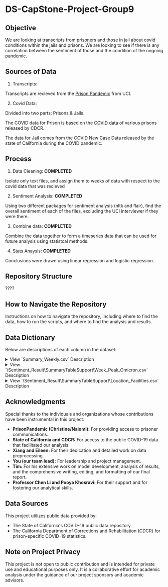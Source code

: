 

# DS-CapStone-Project-Group9
## Objective
We are looking at transcripts from prisoners and those in jail about covid conditions within the jails and prisons. We are looking to see if there is any correlation between the sentiment of those and the condition of the ongoing pandemic.

## Sources of Data
1. Transcripts:

  Transcripts are recieved from the [Prison Pandemic](https://prisonpandemic.uci.edu) from UCI.

2. Covid Data:

  Divided into two parts: Prisons & Jails.

  The COVID data for Prison is based on the [COVID data](https://catalog.data.gov/dataset/cdcr-population-covid-19-tracking) of various prisons released by CDCR.

  The data for Jail comes from the [COVID New Case Data](https://data.ca.gov/dataset/covid-19-time-series-metrics-by-county-and-state-archived "released by the state of California") released by the state of California during the COVID pandemic.
  

## Process
1. Data Cleaning: **COMPLETED**

  Isolate only text files, and assign them to weeks of data with respect to the covid data that was recieved

2. Sentiment Analysis: **COMPLETED**

  Using two different packages for sentiment analysis (nltk and flair), find the overall sentiment of each of the files, excluding the UCI interviewer if they were there.

3. Combine data: **COMPLETED**

  Combine the data together to form a timeseries data that can be used for future analysis using statistcal methods.

4. Stats Anaysis: **COMPLETED**
  
  Conclusions were drawn using linear regression and logistic regression.


## Repository Structure
????


## How to Navigate the Repository
Instructions on how to navigate the repository, including where to find the data, how to run the scripts, and where to find the analysis and results.

## Data Dictionary

Below are descriptions of each column in the dataset:

<details>
<summary>View `Summary_Weekly.csv` Description</summary>


### `file_name`

**Description**: 
- This column is titled "File Name" and contains the names of the transcript files. Each entry in this column corresponds to a unique file, representing the source document for the associated data.

**Note**:
- This table includes only the files with names ending in `Full.txt`, indicating that it contains exclusively the complete versions of the transcripts. It does not encompass files that are fragments or other variants from the original collection provided.


### `is_call`

**Description**: 
- The column named "is_call" indicates the nature of the transcript. This column uses a binary system to differentiate between calls and letters.

**Values**: 
- In this column, a value of `1` signifies that the transcript originates from a call, whereas a value of `0` indicates that the transcript is from a letter.


### `length`

**Description**: 
- This column, labeled "length", represents the length of the transcript text. It quantifies the amount of content in each transcript.

**Measurement**: 
- The length is measured in terms of the number of characters (including spaces) or words, depending on the transcript's specific configuration.


### `Flair_Sentiment_Indicator`

 **Description**: 
- The "Flair_Sentiment_Indicator" column is a binary representation of the sentiment analysis outcomes as determined by the "FlairSentiment" column. This column simplifies the sentiment classification into a numeric format.

 **Values**: 
 - A value of `1` in this column indicates a positive sentiment, corresponding to instances where "FlairSentiment" is labeled as "POSITIVE". Conversely, a value of `0` signifies a negative sentiment, corresponding to instances where "FlairSentiment" is "NEGATIVE".


### `FlairSentiment`

**Description**: 
- The "FlairSentiment" column represents the sentiment orientation of each transcript as determined by the Flair natural language processing tool. This column categorizes the overall emotional tone conveyed in the transcript.

**Values**:  
- Sentiments in this column are typically labeled as "POSITIVE" or "NEGATIVE", reflecting the general sentiment detected in the text of the transcript. Those labels are derived from an automated sentiment analysis process.

### `FlairPolarity`

**Description**:  
- The "FlairPolarity" column quantifies the likelihood of a transcript being either positive or negative. This is represented as a numerical value, reflecting the degree of sentiment polarity detected in the transcript.

**Values**:  
- Positive numbers in this column indicate a positive sentiment, suggesting that the transcript is more likely to convey a positive tone.
- Negative numbers signify a negative sentiment, implying that the transcript is more likely to have a negative emotional context.

**Calculation**: 
- These values are the result of sentiment analysis performed by the Flair tool, which calculates the probability of the sentiment being positive or negative, based on the content of the transcript.

### `NLTK_Negative`

**Description**:  
The "NLTK_Negative" column represents the negative sentiment score of each transcript, as determined by the Natural Language Toolkit (NLTK). This score quantifies the extent of negative sentiment expressed in the transcript.

**Calculation**:  
- The score is a numerical value, calculated using NLTK's sentiment analysis tools, which assess the text to determine the presence and intensity of negative emotions or expressions.
- Higher scores in this column indicate a stronger presence of negative sentiment within the transcript.


### `NLTK_Neutral`

**Description**:  
The "NLTK_Neutral" column indicates the neutral sentiment score of each transcript, as calculated by the Natural Language Toolkit (NLTK). This score measures the level of neutral or non-emotional content present in the transcript.

**Calculation**:  
- The score is derived from NLTK's sentiment analysis capabilities, which analyze the text to gauge the extent of neutrality in the expressed sentiments.
- A higher score in this column suggests a greater presence of neutral language or a lack of strong emotional sentiment in the transcript.


### `NLTK_Positive`

**Description**:  
The "NLTK_Positive" column reflects the positive sentiment score of each transcript, as determined by the Natural Language Toolkit (NLTK). This score represents the degree to which positive emotions or attitudes are expressed in the transcript.

**Calculation**:  
- Utilizing NLTK's sentiment analysis tools, this score is computed by evaluating the text to identify and quantify expressions of positivity.
- A higher score in this column indicates a stronger presence of positive sentiment, suggesting a more optimistic or affirmative tone in the transcript.


### `NLTK_Compound`

**Description**:  
The "NLTK_Compound" column presents the compound sentiment score for each transcript, as calculated by the Natural Language Toolkit (NLTK). This score is a composite measure that encapsulates the overall sentiment expressed in the transcript, combining positive, negative, and neutral evaluations.

**Calculation**:  
- This score is derived from a holistic sentiment analysis using NLTK, where it aggregates individual sentiment scores (positive, negative, and neutral) into a single compound value.
- The compound score ranges from -1 to 1, with negative values indicating overall negative sentiment, positive values indicating overall positive sentiment, and values near zero suggesting a more neutral or balanced sentiment.


### `Date`

**Description**:  
The "Date" column is reflects the specific day when the transcript was created.

**Format**:  
- Dates are formatted in a standard date format, YYYY-MM-DD (Year-Month-Day)


### `Facility Name`

**Description**:  
The "Facility Name" column indicates the name of the facility associated with each transcript. 

**Details**:  
- The names listed in this column are as provided by the sponsors of the data.



### `CDCR Official Name`

**Description**:  
The "CDCR Official Name" column specifies the official name of the facility associated with each transcript, as used in the California Department of Corrections and Rehabilitation (CDCR) COVID Data. This name is the formal designation of the facility in CDCR records and reports.


### `Prison or County Population`

**Description**:  
The "Prison or County Population" column indicates the population relevant to the location from which each transcript originates. The population figure provided depends on whether the transcript is associated with a jail or a prison.

**Details**:  
- When a transcript originates from a jail, this column reflects the population of the corresponding county.
- Conversely, for transcripts associated with a prison, the population figure represents the inmate count of that prison as of November 2023.


### `County`

**Description**:  
The "County" column identifies the county in which the facility associated with each transcript is located.

**Details**:  
- This column lists the name of the county where each facility, whether a jail or a prison, is situated.

### `Level`

**Description**:  
The "Level" column categorizes each facility associated with the transcripts according to its administrative classification. This classification reflects the governance level of the facility, providing insight into the type of jurisdiction it falls under.

**Categories**:  
- The values in this column can be "State", "County", or "Federal", each indicating the administrative level of the facility from which the transcript originates.
- "State" refers to facilities governed at the state level.
- "County" denotes facilities that are administered by local county authorities.
- "Federal" implies facilities under the jurisdiction of the federal government.


### `Type`

**Description**:  
The "Type" column specifies the type of facility associated with each transcript. This categorization helps in identifying the nature of the institution from which the transcript was sourced.

**Categories**:  
- The column includes three primary types of facilities: "Department", "Jail", and "Prison".
- "Department" generally is "Fire Camps"
- "Jail" indicates a local detention facility typically used for short-term incarceration or for individuals awaiting trial or sentencing.
- "Prison" denotes a state or federal facility used for long-term incarceration, usually for individuals who have been convicted of a crime.

### `Week Label`

**Description**:  
The "Week Label" column is designed to correlate each record with a specific time period. This labeling facilitates the association of each record to a designated week within a defined timeframe.

**Reference Table**:  
- The column references an accompanying table named `Week_Peak_Omicron.csv`, which details the week assignments from December 30, 2019, to December 31, 2023.
- In this reference table, the week starting from December 30, 2019, to January 5, 2020, is labeled as "week 0". Subsequent weeks follow a natural weekly progression, each assigned a unique sequential number.


### `Start Date`

**Description**:  
The "Start Date" column denotes the beginning date of the week as identified in the "Week Label" column. It marks the first day of the specific week to which the record is attributed.

**Format**:  
- Dates are formatted in a standard date format YYYY-MM-DD (Year-Month-Day).

**Context**:  
These "Start Date"and "End Date" columns are directly tied to the "Week Label" column, providing precise date ranges for each labeled week. For instance, if a record is assigned to "week 0" in the "Week Label" column, the "Start Date" and "End Date" would correspond to the start and end dates of that particular week.



### `End Date`

**Description**:  
 The "End Date" column denotes the last day of the week in the "Week Label" column. 

**Format**:  
- Like the "Start Date", "End Date" is also formatted in a standard date format (YYYY-MM-DD) .


**Context**:  
These "Start Date"and "End Date" columns are directly tied to the "Week Label" column, providing precise date ranges for each labeled week. For instance, if a record is assigned to "week 0" in the "Week Label" column, the "Start Date" and "End Date" would correspond to the start and end dates of that particular week.
 

### `Case Number`

**Description**:  
The "Case Number" column quantifies the number of new COVID-19 cases identified within the time frame of each week as defined by the "Week Label". It reflects the total count of newly reported COVID-19 cases for that specific week.

**Context**:  
- This data is tied to the corresponding "Week Label", providing a weekly snapshot of the COVID-19 case count.
- Each value in the "Case Number" column represents the new cases that emerged during the week designated by the "Week Label".


### `Case Rate`

**Description**:  
The "Case Rate" column represents the rate of new COVID-19 cases per week, calculated as the number of new cases (from the "Case Number" column) divided by the population(from the "Population" column) .

**Calculation**:  
- For records associated with a jail, the population used in the denominator is the total population of the corresponding county.
- For records related to a prison, the population figure is the inmate count of that prison as of November 2023.


### `Death Number`

**Description**:  
The "Death Number" column indicates the total number of new COVID-19 related deaths that occurred within each week as defined by the "Week Label". This figure represents the count of newly reported fatalities due to COVID-19 for that specific week.

**Context**:  
- The data in this column is directly linked to the corresponding "Week Label", providing a weekly record of the death associated with the COVID-19 pandemic.
- Each value in the "Death Number" column reflects the number of deaths attributed to COVID-19 during the designated week.

### `Death Rate`

**Description**:  
The "Death Rate" column calculates the rate of new COVID-19 related deaths per week, obtained by dividing the number of new deaths (from the "Death Number" column) by the relevant population(from the "Population" column).

**Calculation**:  
- For records associated with a jail, the population used in the denominator is the total population of the corresponding county.
- For records related to a prison, the population figure is the inmate count of that prison as of November 2023.


### `Prison Percent Occupied`

**Description**:  
The "Prison Percent Occupied" column indicates the current occupancy rate of the prison. This rate is expressed as a percentage, calculated relative to the total designed capacity of the prison.

**Calculation**:  
- The occupancy rate is calculated as the current number of inmates divided by the prison's total capacity, multiplied by 100 to convert it into a percentage.
- An occupancy rate of 100% signifies that the prison is at its full designed capacity. 
- Rates exceeding 100% indicate that the prison is operating beyond its intended capacity.

### `IsOverCapacity`

**Description**:  
The "IsOverCapacity" column serves as an indicator of whether a prison's current occupancy rate exceeds its designed capacity. It provides a straightforward binary representation of capacity overutilization.

**Values**:  
- A value of `1` in this column signifies that the prison is operating over its designed capacity, indicating overcrowding.
- A value of `0` indicates that the prison is within or below its designed capacity.
- Empty represent cases with no data available, which most of is jail facilities.

### `OverCapacityAmount`

**Description**:  
The "OverCapacityAmount" column quantifies the extent to which a prison's current occupancy exceeds or falls short of its designed capacity. This column provides numerical values that reflect the magnitude of overcapacity or undercapacity.

**Values**:  
- Positive numbers indicate the amount by which the prison's occupancy surpasses its designed capacity, representing overcrowding situations.
- Negative numbers signify that the prison's occupancy is below its designed capacity, indicating available space.
- Empty is used where data is not available.


### `is_Covid_Peak`

**Description**:  
The "is_Covid_Peak" column indicates whether a specific week (as denoted by the "Week Label") represents a peak period of COVID-19 cases. A week is marked as a peak period (marked as 1) when the number of new COVID-19 cases in California for that week exceeds a certain threshold. This threshold is defined as the median of the weekly new cases plus the standard deviation of the weekly new cases in California's COVID-19 data.

### `is_Omicron`

**Description**:  
The "is_Omicron" column identifies the weeks that fall within the duration of the Omicron variant's prevalence, as declared by the World Health Organization (WHO). 

### `is_Death_Peak`

**Description**:  
The "is_Death_Peak" column is used to indicate whether a specific week is a peak period for COVID-19 related deaths. Similar to "is_Covid_Peak", this column marks a week as a peak death period (makes as 1) if the number of COVID-19 related deaths in that week is significantly higher than average, based on specific criteria or thresholds relevant to the mortality data.

</details>

<details>
<summary>View `\Sentiment_Result\SummaryTableSupport\Week_Peak_Omicron.csv` Description</summary>


### `Week Label`


**Description**:  
The "Week Label" column is designed to correlate each record with a specific time period. This labeling facilitates the association of each record to a designated week within a defined timeframe. This table is utilized in the `Summary_Weekly.csv` file.

**Structure**:  
- This table details the week assignments from December 30, 2019, to December 31, 2023.
- In this table, the week starting from December 30, 2019, to January 5, 2020, is labeled as "week 0". Subsequent weeks follow a natural weekly progression, each assigned a unique sequential number.


### `Start Date`

**Description**:  
The "Start Date" column denotes the beginning date of the week as identified in the "Week Label" column. It marks the first day of the specific week to which the record is attributed.

**Format**:  
- Dates are formatted in a standard date format YYYY-MM-DD (Year-Month-Day).

**Context**:  
These "Start Date"and "End Date" columns are directly tied to the "Week Label" column, providing precise date ranges for each labeled week. For instance, if a record is assigned to "week 0" in the "Week Label" column, the "Start Date" and "End Date" would correspond to the start and end dates of that particular week.



### `End Date`

**Description**:  
 The "End Date" column denotes the last day of the week in the "Week Label" column. 

**Format**:  
- Like the "Start Date", "End Date" is also formatted in a standard date format (YYYY-MM-DD) .


**Context**:  
These "Start Date"and "End Date" columns are directly tied to the "Week Label" column, providing precise date ranges for each labeled week. For instance, if a record is assigned to "week 0" in the "Week Label" column, the "Start Date" and "End Date" would correspond to the start and end dates of that particular week.


 ### `Weekly Cases`

**Description**:  
The "Weekly Cases" column quantifies the number of new COVID-19 cases identified within the time frame of each week as defined by the "Week Label". It reflects the total count of newly reported COVID-19 cases for that specific week.

**Context**:  
- This data is tied to the corresponding "Week Label", providing a weekly snapshot of the COVID-19 case count.
- Each value in the "Weekly Cases" column represents the new cases that emerged during the week designated by the "Week Label".


### `is_Peak`

**Description**:  
The "is_Peak" column indicates whether a specific week (as denoted by the "Week Label") represents a peak period of COVID-19 cases. A week is marked as a peak period (marked as 1) when the number of new COVID-19 cases in California for that week exceeds a certain threshold. This threshold is defined as the median of the weekly new cases plus the standard deviation of the weekly new cases in California's COVID-19 data.

### `Weekly Deaths`

**Description**:  
The "Death Number" column indicates the total number of new COVID-19 related deaths that occurred within each week as defined by the "Week Label". This figure represents the count of newly reported fatalities due to COVID-19 for that specific week.

**Context**:  
- The data in this column is directly linked to the corresponding "Week Label", providing a weekly record of the death associated with the COVID-19 pandemic.
- Each value in the "Death Number" column reflects the number of deaths attributed to COVID-19 during the designated week.

### `is_Omicron`

**Description**:  
The "is_Omicron" column identifies the weeks that fall within the duration of the Omicron variant's prevalence, as declared by the World Health Organization (WHO). 

### `is_Death_Peak`

**Description**:  
The "is_Death_Peak" column is used to indicate whether a specific week is a peak period for COVID-19 related deaths. Similar to "is_Covid_Peak", this column marks a week as a peak death period (makes as 1) if the number of COVID-19 related deaths in that week is significantly higher than average, based on specific criteria or thresholds relevant to the mortality data.


</details>

<details>
<summary>View `\Sentiment_Result\SummaryTableSupport\Location_Facilities.csv` Description</summary>


#### This table is utilized in the `Summary_Weekly.csv` file.

### `Location`

**Description**:  
The "Location" column indicates the name of the facility associated with each transcript. 

**Details**:  
- The names listed in this column are as provided by the sponsors of the data.

### `County`

**Description**:  
The "County" column identifies the county in which the facility associated with each transcript is located.

**Details**:  
- This column lists the name of the county where each facility, whether a jail or a prison, is situated.

### `Level`

**Description**:  
The "Level" column categorizes each facility associated with the transcripts according to its administrative classification. This classification reflects the governance level of the facility, providing insight into the type of jurisdiction it falls under.

**Categories**:  
- The values in this column can be "State", "County", or "Federal", each indicating the administrative level of the facility from which the transcript originates.
- "State" refers to facilities governed at the state level.
- "County" denotes facilities that are administered by local county authorities.
- "Federal" implies facilities under the jurisdiction of the federal government.


### `Type`

**Description**:  
The "Type" column specifies the type of facility associated with each transcript. This categorization helps in identifying the nature of the institution from which the transcript was sourced.

**Categories**:  
- The column includes three primary types of facilities: "Department", "Jail", and "Prison".
- "Department" generally is "Fire Camps"
- "Jail" indicates a local detention facility typically used for short-term incarceration or for individuals awaiting trial or sentencing.
- "Prison" denotes a state or federal facility used for long-term incarceration, usually for individuals who have been convicted of a crime.

### `Name in CDCR`

**Description**:  
The "Name in CDCR" column specifies the official name of the facility associated with each transcript, as used in the California Department of Corrections and Rehabilitation (CDCR) COVID Data. This name is the formal designation of the facility in CDCR records and reports.

### `Prison/County Population`

**Description**:  
The "Prison/County Population" column indicates the population relevant to the location from which each transcript originates. The population figure provided depends on whether the transcript is associated with a jail or a prison.

**Details**:  
- When a transcript originates from a jail, this column reflects the population of the corresponding county.
- Conversely, for transcripts associated with a prison, the population figure represents the inmate count of that prison as of November 2023.

### `Prison Percent Occupied`

**Description**:  
The "Prison Percent Occupied" column indicates the current occupancy rate of the prison. This rate is expressed as a percentage, calculated relative to the total designed capacity of the prison.

**Calculation**:  
- The occupancy rate is calculated as the current number of inmates divided by the prison's total capacity, multiplied by 100 to convert it into a percentage.
- An occupancy rate of 100% signifies that the prison is at its full designed capacity. 
- Rates exceeding 100% indicate that the prison is operating beyond its intended capacity.


</details>


## Acknowledgments

Special thanks to the individuals and organizations whose contributions have been instrumental in this project:

- **PrisonPandemic (Christine/Naiomi):** For providing access to prisoner communications.
- **State of California and CDCR:** For access to the public COVID-19 data that facilitated our analysis.
- **Xiang and Eileen:** For their dedication and detailed work on data preprocessing.
- **You (our team lead):** For leadership and project management.
- **Tim:** For his extensive work on model development, analysis of results, and the comprehensive writing, editing, and formatting of our final report.
- **Professor Chen Li and Pooya Khosravi:** For their support and for fostering our analytical skills.

## Data Sources

This project utilizes public data provided by:

- The State of California's COVID-19 public data repository.
- The California Department of Corrections and Rehabilitation (CDCR) for prison-specific COVID-19 statistics.

## Note on Project Privacy

This project is not open to public contribution and is intended for private use and educational purposes only. It is a collaborative effort for academic analysis under the guidance of our project sponsors and academic advisors.